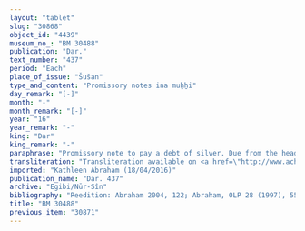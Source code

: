 ```yaml
---
layout: "tablet"
slug: "30868"
object_id: "4439"
museum_no_: "BM 30488"
publication: "Dar."
text_number: "437"
period: "Each"
place_of_issue: "Šušan"
type_and_content: "Promissory notes ina muẖẖi"
day_remark: "[-]"
month: "-"
month_remark: "[-]"
year: "16"
year_remark: "-"
king: "Dar"
king_remark: "-"
paraphrase: "Promissory note to pay a debt of silver. Due from the head of the Egibi family. Fixation of default interest. Witnessed by clerks of the Esagil temple<br /> <strong>B</strong> should pay 2 2/3 minas of white, medium-quality silver, of which 1/8 is alloy, that are due from him to <strong>A</strong> in Simān (III) of the 17<sup>th</sup> year in Babylon. He does not have to pay interest (<em>ina qaqqadi</em>). However, should he fail to meet the deadline, the debt will start to bear a yearly interest of 20% to be paid on a monthly basis. Names of 11 witnesses and the scribe.<br /> <br /> <strong>A</strong>=Bēl-iddin/Mu&scaron;ēzib-Marduk//<em>S&icirc;n-nādin-&scaron;umi;&nbsp;</em><strong>B</strong>=&Scaron;i&scaron;ki/Iddinaya//Egibi (=Marduk-nāṣir-apli/Itti-Marduk-balāṭu//Egibi)"
transliteration: "Transliteration available on <a href=\"http://www.achemenet.com/fr/item/?/3349245==Strassmaier --Inschriften von Darius&l=a&c=1&t=1.4/5/96/1/1661877\" target=\"_blank\">Achemenet</a>"
imported: "Kathleen Abraham (18/04/2016)"
publication_name: "Dar. 437"
archive: "Egibi/Nūr-Sîn"
bibliography: "Reedition: Abraham 2004, 122; Abraham, OLP 28 (1997), 55ff.; Petschow 1956 (NBPf), 22 no. 47; Dandamaev 1984, 276."
title: "BM 30488"
previous_item: "30871"
---
```

